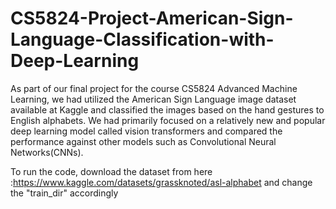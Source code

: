 # CS5824-Project-American-Sign-Language-Classification-with-Deep-Learning

As part of our final project for the course CS5824 Advanced Machine Learning, we had utilized the American Sign Language image dataset available at Kaggle and classified the images based on the hand gestures to English alphabets. We had primarily focused on a relatively new and popular deep learning model called vision transformers and compared the performance against other models such as Convolutional Neural Networks(CNNs).

To run the code, download the dataset from here :https://www.kaggle.com/datasets/grassknoted/asl-alphabet and change the "train_dir" accordingly
